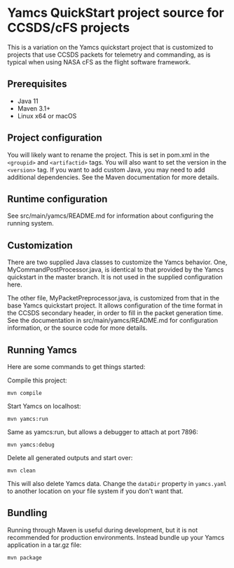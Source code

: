 # Yamcs QuickStart project source for CCSDS/cFS projects

This is a variation on the Yamcs quickstart project that is customized
to projects that use CCSDS packets for telemetry and commanding, as is
typical when using NASA cFS as the flight software framework.


## Prerequisites

* Java 11
* Maven 3.1+
* Linux x64 or macOS


## Project configuration

You will likely want to rename the project. This is set in pom.xml in
the `<groupid>` and `<artifactid>` tags. You will also want to set the
version in the `<version>` tag. If you want to add custom Java, you
may need to add additional dependencies. See the Maven documentation
for more details.


## Runtime configuration

See src/main/yamcs/README.md for information about configuring the
running system.


## Customization

There are two supplied Java classes to customize the Yamcs
behavior. One, MyCommandPostProcessor.java, is identical to that
provided by the Yamcs quickstart in the master branch. It is not used
in the supplied configuration here.

The other file, MyPacketPreprocessor.java, is customized from that in
the base Yamcs quickstart project. It allows configuration of the time
format in the CCSDS secondary header, in order to fill in the packet
generation time. See the documentation in src/main/yamcs/README.md for
configuration information, or the source code for more details.


## Running Yamcs

Here are some commands to get things started:

Compile this project:

    mvn compile

Start Yamcs on localhost:

    mvn yamcs:run

Same as yamcs:run, but allows a debugger to attach at port 7896:

    mvn yamcs:debug
    
Delete all generated outputs and start over:

    mvn clean

This will also delete Yamcs data. Change the `dataDir` property in `yamcs.yaml` to another location on your file system if you don't want that.


## Bundling

Running through Maven is useful during development, but it is not recommended for production environments. Instead bundle up your Yamcs application in a tar.gz file:

    mvn package
